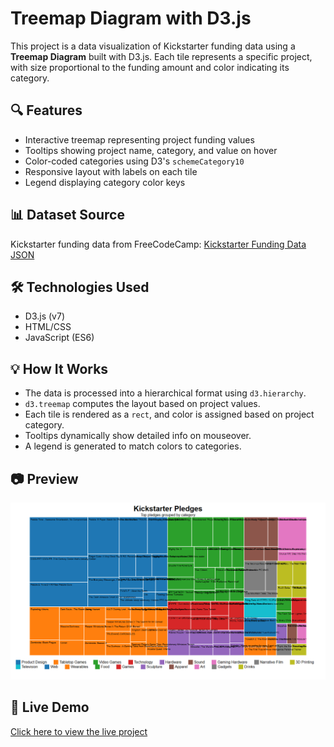 # Treemap Diagram with D3.js

This project is a data visualization of Kickstarter funding data using a **Treemap Diagram** built with D3.js. Each tile represents a specific project, with size proportional to the funding amount and color indicating its category.

## 🔍 Features

- Interactive treemap representing project funding values
- Tooltips showing project name, category, and value on hover
- Color-coded categories using D3's `schemeCategory10`
- Responsive layout with labels on each tile
- Legend displaying category color keys

## 📊 Dataset Source

Kickstarter funding data from FreeCodeCamp:
[Kickstarter Funding Data JSON](https://cdn.freecodecamp.org/testable-projects-fcc/data/tree_map/kickstarter-funding-data.json)

## 🛠️ Technologies Used

- D3.js (v7)
- HTML/CSS
- JavaScript (ES6)

## 💡 How It Works

- The data is processed into a hierarchical format using `d3.hierarchy`.
- `d3.treemap` computes the layout based on project values.
- Each tile is rendered as a `rect`, and color is assigned based on project category.
- Tooltips dynamically show detailed info on mouseover.
- A legend is generated to match colors to categories.

## 📷 Preview

![Treemap Preview](Capture.png)


## 🔗 Live Demo

[Click here to view the live project](https://tapubormon.github.io/bar-chart-d3/)



